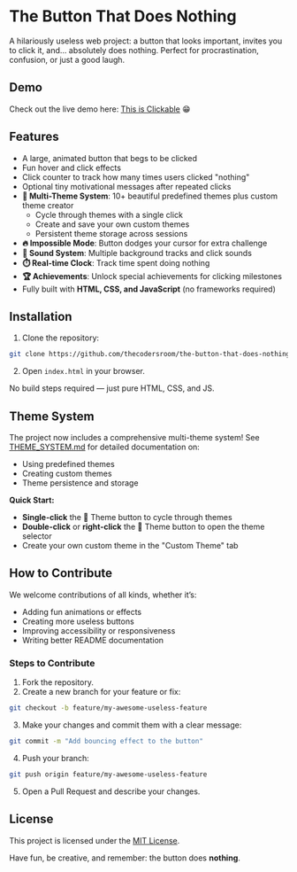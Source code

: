 
# The Button That Does Nothing

A hilariously useless web project: a button that looks important, invites you to click it, and… absolutely does nothing. Perfect for procrastination, confusion, or just a good laugh.

## Demo

Check out the live demo here: [This is Clickable](https://thecodersroom.github.io/the-button-that-does-nothing/) 😁

## Features

- A large, animated button that begs to be clicked
- Fun hover and click effects
- Click counter to track how many times users clicked "nothing"
- Optional tiny motivational messages after repeated clicks
- **🎨 Multi-Theme System**: 10+ beautiful predefined themes plus custom theme creator
  - Cycle through themes with a single click
  - Create and save your own custom themes
  - Persistent theme storage across sessions
- **🔥 Impossible Mode**: Button dodges your cursor for extra challenge
- **🎵 Sound System**: Multiple background tracks and click sounds
- **⏱️ Real-time Clock**: Track time spent doing nothing
- **🏆 Achievements**: Unlock special achievements for clicking milestones
- Fully built with **HTML, CSS, and JavaScript** (no frameworks required)

## Installation

1. Clone the repository:

```bash
git clone https://github.com/thecodersroom/the-button-that-does-nothing.git
````

2. Open `index.html` in your browser.

No build steps required — just pure HTML, CSS, and JS.

## Theme System

The project now includes a comprehensive multi-theme system! See [THEME_SYSTEM.md](THEME_SYSTEM.md) for detailed documentation on:
- Using predefined themes
- Creating custom themes
- Theme persistence and storage

**Quick Start:**
- **Single-click** the 🎨 Theme button to cycle through themes
- **Double-click** or **right-click** the 🎨 Theme button to open the theme selector
- Create your own custom theme in the "Custom Theme" tab

## How to Contribute

We welcome contributions of all kinds, whether it’s:

* Adding fun animations or effects
* Creating more useless buttons
* Improving accessibility or responsiveness
* Writing better README documentation

### Steps to Contribute

1. Fork the repository.
2. Create a new branch for your feature or fix:

```bash
git checkout -b feature/my-awesome-useless-feature
```

3. Make your changes and commit them with a clear message:

```bash
git commit -m "Add bouncing effect to the button"
```

4. Push your branch:

```bash
git push origin feature/my-awesome-useless-feature
```

5. Open a Pull Request and describe your changes.

## License

This project is licensed under the [MIT License](LICENSE).

Have fun, be creative, and remember: the button does **nothing**.
